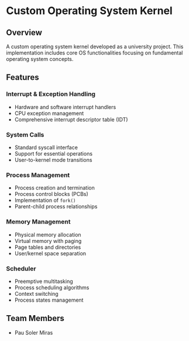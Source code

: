 # Custom Operating System Kernel

## Overview

A custom operating system kernel developed as a university project. This implementation includes core OS functionalities focusing on fundamental operating system concepts.

## Features

### Interrupt & Exception Handling
- Hardware and software interrupt handlers
- CPU exception management
- Comprehensive interrupt descriptor table (IDT)

### System Calls
- Standard syscall interface
- Support for essential operations
- User-to-kernel mode transitions

### Process Management
- Process creation and termination
- Process control blocks (PCBs)
- Implementation of `fork()`
- Parent-child process relationships

### Memory Management
- Physical memory allocation
- Virtual memory with paging
- Page tables and directories
- User/kernel space separation

### Scheduler
- Preemptive multitasking
- Process scheduling algorithms
- Context switching
- Process states management

## Team Members

- Pau Soler Miras
